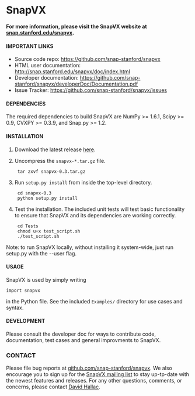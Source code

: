 SnapVX
=====================

**For more information, please visit the SnapVX website at [snap.stanford.edu/snapvx](http://snap.stanford.edu/snapvx/).**

#### IMPORTANT LINKS
- Source code repo: https://github.com/snap-stanford/snapvx
- HTML user documentation: http://snap.stanford.edu/snapvx/doc/index.html
- Developer documentation: https://github.com/snap-stanford/snapvx/developerDoc/Documentation.pdf
- Issue Tracker: https://github.com/snap-stanford/snapvx/issues

#### DEPENDENCIES
The required dependencies to build SnapVX are NumPy >= 1.6.1, Scipy >= 0.9, CVXPY >= 0.3.9, and Snap.py >= 1.2.

#### INSTALLATION
1. Download the latest release [here](http://snap.stanford.edu/snapvx/release/).
2. Uncompress the `snapvx-*.tar.gz` file.

        tar zxvf snapvx-0.3.tar.gz

3. Run `setup.py install` from inside the top-level directory.

        cd snapvx-0.3
        python setup.py install

4. Test the installation. The included unit tests will test basic functionality to ensure that SnapVX and its dependencies are working correctly.

        cd Tests
        chmod u+x test_script.sh
        ./test_script.sh

Note: to run SnapVX locally, without installing it system-wide, just run setup.py with the --user flag.

#### USAGE
SnapVX is used by simply writing
```
import snapvx
```
in the Python file. See the included `Examples/` directory for use cases and syntax.

#### DEVELOPMENT
Please consult the developer doc for ways to contribute code, documentation, test cases and general improvments to SnapVX.

### CONTACT
Please file bug reports at [github.com/snap-stanford/snapvx](https://github.com/snap-stanford/snapvx). We also encourage you to sign up for the [SnapVX mailing list](http://snap.stanford.edu/snapvx/#documentation) to stay up-tp-date with the newest features and releases. For any other questions, comments, or concerns, please contact [David Hallac](http://www.stanford.edu/~hallac/).
